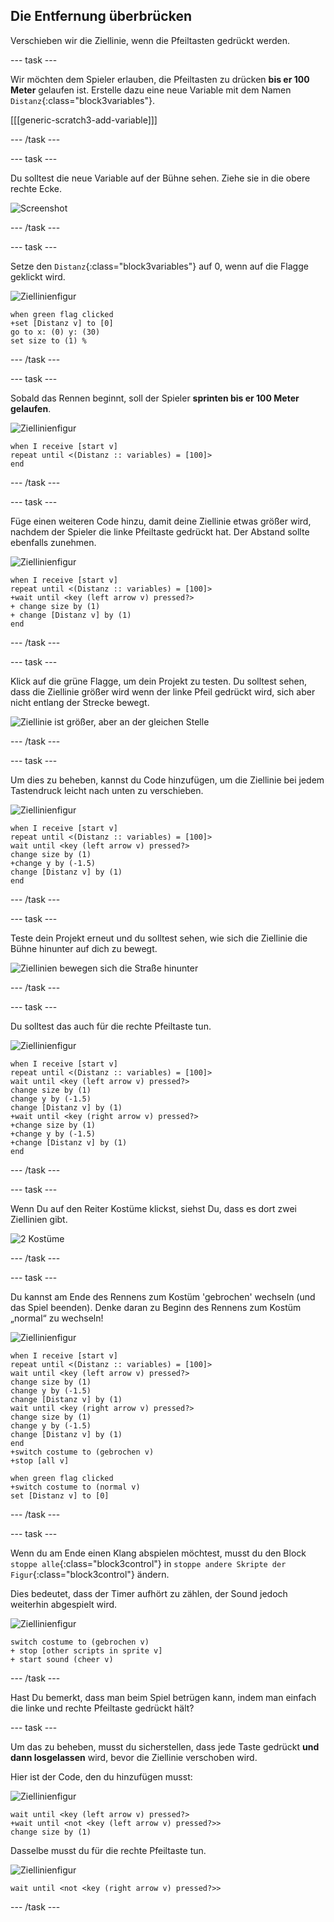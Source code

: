 ## Die Entfernung überbrücken

Verschieben wir die Ziellinie, wenn die Pfeiltasten gedrückt werden.

--- task ---

Wir möchten dem Spieler erlauben, die Pfeiltasten zu drücken __bis er 100 Meter__ gelaufen ist. Erstelle dazu eine neue Variable mit dem Namen `Distanz`{:class="block3variables"}.

[[[generic-scratch3-add-variable]]]

--- /task ---

--- task ---

Du solltest die neue Variable auf der Bühne sehen. Ziehe sie in die obere rechte Ecke.

![Screenshot](images/sprint-distance-drag.png)

--- /task ---

--- task ---

Setze den `Distanz`{:class="block3variables"} auf 0, wenn auf die Flagge geklickt wird.

![Ziellinienfigur](images/finish-line-sprite.png)

```blocks3
when green flag clicked
+set [Distanz v] to [0]
go to x: (0) y: (30)
set size to (1) %
```

--- /task ---

--- task ---

Sobald das Rennen beginnt, soll der Spieler __sprinten bis er 100 Meter gelaufen__.

![Ziellinienfigur](images/finish-line-sprite.png)

```blocks3
when I receive [start v]
repeat until <(Distanz :: variables) = [100]>
end 
```

--- /task ---

--- task ---

Füge einen weiteren Code hinzu, damit deine Ziellinie etwas größer wird, nachdem der Spieler die linke Pfeiltaste gedrückt hat. Der Abstand sollte ebenfalls zunehmen.

![Ziellinienfigur](images/finish-line-sprite.png)

```blocks3
when I receive [start v]
repeat until <(Distanz :: variables) = [100]>
+wait until <key (left arrow v) pressed?>
+ change size by (1)
+ change [Distanz v] by (1)
end 
```

--- /task ---

--- task ---

Klick auf die grüne Flagge, um dein Projekt zu testen. Du solltest sehen, dass die Ziellinie größer wird wenn der linke Pfeil gedrückt wird, sich aber nicht entlang der Strecke bewegt.

![Ziellinie ist größer, aber an der gleichen Stelle](images/sprint-line-bug.png)

--- /task ---

--- task ---

Um dies zu beheben, kannst du Code hinzufügen, um die Ziellinie bei jedem Tastendruck leicht nach unten zu verschieben.

![Ziellinienfigur](images/finish-line-sprite.png)

```blocks3
when I receive [start v]
repeat until <(Distanz :: variables) = [100]>
wait until <key (left arrow v) pressed?>
change size by (1)
+change y by (-1.5)
change [Distanz v] by (1)
end 
```

--- /task ---

--- task ---

Teste dein Projekt erneut und du solltest sehen, wie sich die Ziellinie die Bühne hinunter auf dich zu bewegt.

![Ziellinien bewegen sich die Straße hinunter](images/sprint-line-fix-test.png)

--- /task ---

--- task ---

Du solltest das auch für die rechte Pfeiltaste tun.

![Ziellinienfigur](images/finish-line-sprite.png)

```blocks3
when I receive [start v]
repeat until <(Distanz :: variables) = [100]>
wait until <key (left arrow v) pressed?>
change size by (1)
change y by (-1.5)
change [Distanz v] by (1)
+wait until <key (right arrow v) pressed?>
+change size by (1)
+change y by (-1.5)
+change [Distanz v] by (1)
end 
```

--- /task ---

--- task ---

Wenn Du auf den Reiter Kostüme klickst, siehst Du, dass es dort zwei Ziellinien gibt.

![2 Kostüme](images/sprint-line-costumes.png)

--- /task ---

--- task ---

Du kannst am Ende des Rennens zum Kostüm 'gebrochen' wechseln (und das Spiel beenden). Denke daran zu Beginn des Rennens zum Kostüm „normal“ zu wechseln!

![Ziellinienfigur](images/finish-line-sprite.png)

```blocks3
when I receive [start v]
repeat until <(Distanz :: variables) = [100]>
wait until <key (left arrow v) pressed?>
change size by (1)
change y by (-1.5)
change [Distanz v] by (1)
wait until <key (right arrow v) pressed?>
change size by (1)
change y by (-1.5)
change [Distanz v] by (1)
end 
+switch costume to (gebrochen v)
+stop [all v]
```

```blocks3
when green flag clicked
+switch costume to (normal v)
set [Distanz v] to [0]
```

--- /task ---

--- task ---

Wenn du am Ende einen Klang abspielen möchtest, musst du den Block `stoppe alle`{:class="block3control"} in `stoppe andere Skripte der Figur`{:class="block3control"} ändern.

Dies bedeutet, dass der Timer aufhört zu zählen, der Sound jedoch weiterhin abgespielt wird.

![Ziellinienfigur](images/finish-line-sprite.png)

```blocks3
switch costume to (gebrochen v)
+ stop [other scripts in sprite v]
+ start sound (cheer v)
```

--- /task ---

Hast Du bemerkt, dass man beim Spiel betrügen kann, indem man einfach die linke und rechte Pfeiltaste gedrückt hält?

--- task ---

Um das zu beheben, musst du sicherstellen, dass jede Taste gedrückt __und dann losgelassen__ wird, bevor die Ziellinie verschoben wird.

Hier ist der Code, den du hinzufügen musst:

![Ziellinienfigur](images/finish-line-sprite.png)

```blocks3
wait until <key (left arrow v) pressed?>
+wait until <not <key (left arrow v) pressed?>>
change size by (1)
```

Dasselbe musst du für die rechte Pfeiltaste tun.

![Ziellinienfigur](images/finish-line-sprite.png)

```blocks3
wait until <not <key (right arrow v) pressed?>>
```

--- /task ---
